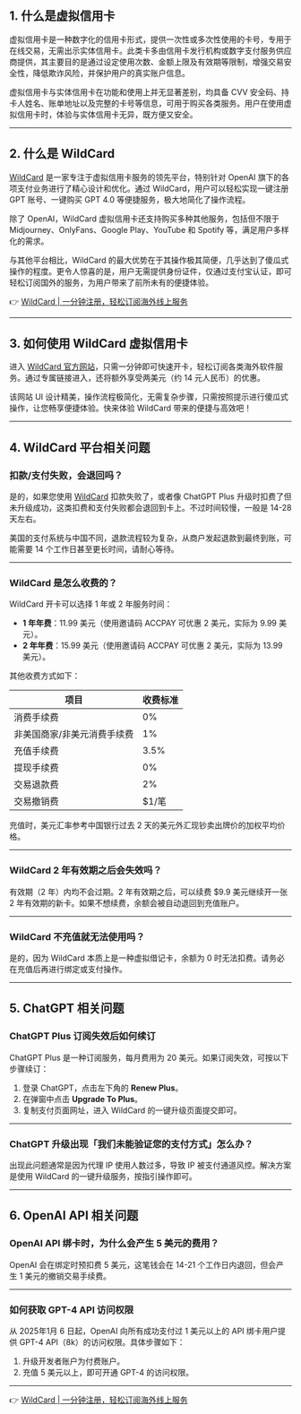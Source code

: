 ## 1. 什么是虚拟信用卡

虚拟信用卡是一种数字化的信用卡形式，提供一次性或多次性使用的卡号，专用于在线交易，无需出示实体信用卡。此类卡多由信用卡发行机构或数字支付服务供应商提供，其主要目的是通过设定使用次数、金额上限及有效期等限制，增强交易安全性，降低欺诈风险，并保护用户的真实账户信息。

虚拟信用卡与实体信用卡在功能和使用上并无显著差别，均具备 CVV 安全码、持卡人姓名、账单地址以及完整的卡号等信息，可用于购买各类服务。用户在使用虚拟信用卡时，体验与实体信用卡无异，既方便又安全。

---

## 2. 什么是 WildCard

[WildCard](https://bit.ly/bewildcard) 是一家专注于虚拟信用卡服务的领先平台，特别针对 OpenAI 旗下的各项支付业务进行了精心设计和优化。通过 WildCard，用户可以轻松实现一键注册 GPT 账号、一键购买 GPT 4.0 等便捷服务，极大地简化了操作流程。

除了 OpenAI，WildCard 虚拟信用卡还支持购买多种其他服务，包括但不限于 Midjourney、OnlyFans、Google Play、YouTube 和 Spotify 等，满足用户多样化的需求。

与其他平台相比，WildCard 的最大优势在于其操作极其简便，几乎达到了傻瓜式操作的程度。更令人惊喜的是，用户无需提供身份证件，仅通过支付宝认证，即可轻松订阅国外的服务，为用户带来了前所未有的便捷体验。

👉 [WildCard | 一分钟注册，轻松订阅海外线上服务](https://bit.ly/bewildcard)

---

## 3. 如何使用 WildCard 虚拟信用卡

进入 [WildCard 官方网站](https://bit.ly/bewildcard)，只需一分钟即可快速开卡，轻松订阅各类海外软件服务。通过专属链接进入，还将额外享受两美元（约 14 元人民币）的优惠。

该网站 UI 设计精美，操作流程极简化，无需复杂步骤，只需按照提示进行傻瓜式操作，让您畅享便捷体验。快来体验 WildCard 带来的便捷与高效吧！

---

## 4. WildCard 平台相关问题

### 扣款/支付失败，会退回吗？

是的，如果您使用 [WildCard](https://bit.ly/bewildcard) 扣款失败了，或者像 ChatGPT Plus 升级时扣费了但未升级成功，这类扣费和支付失败都会退回到卡上。不过时间较慢，一般是 14-28 天左右。

美国的支付系统与中国不同，退款流程较为复杂，从商户发起退款到最终到账，可能需要 14 个工作日甚至更长时间，请耐心等待。

---

### WildCard 是怎么收费的？

WildCard 开卡可以选择 1 年或 2 年服务时间：

- **1 年年费**：11.99 美元（使用邀请码 ACCPAY 可优惠 2 美元，实际为 9.99 美元）。
- **2 年年费**：15.99 美元（使用邀请码 ACCPAY 可优惠 2 美元，实际为 13.99 美元）。

其他收费方式如下：

| 项目                          | 收费标准                     |
|-------------------------------|------------------------------|
| 消费手续费                   | 0%                           |
| 非美国商家/非美元消费手续费  | 1%                           |
| 充值手续费                   | 3.5%                         |
| 提现手续费                   | 0%                           |
| 交易退款费                   | 2%                           |
| 交易撤销费                   | $1/笔                        |

充值时，美元汇率参考中国银行过去 2 天的美元外汇现钞卖出牌价的加权平均价格。

---

### WildCard 2 年有效期之后会失效吗？

有效期（2 年）内均不会过期。2 年有效期之后，可以续费 $9.9 美元继续开一张 2 年有效期的新卡。如果不想续费，余额会被自动退回到充值账户。

---

### WildCard 不充值就无法使用吗？

是的，因为 WildCard 本质上是一种虚拟借记卡，余额为 0 时无法扣费。请务必在充值后再进行绑定或支付操作。

---

## 5. ChatGPT 相关问题

### ChatGPT Plus 订阅失效后如何续订

ChatGPT Plus 是一种订阅服务，每月费用为 20 美元。如果订阅失效，可按以下步骤续订：

1. 登录 ChatGPT，点击左下角的 **Renew Plus**。
2. 在弹窗中点击 **Upgrade To Plus**。
3. 复制支付页面网址，进入 WildCard 的一键升级页面提交即可。

---

### ChatGPT 升级出现「我们未能验证您的支付方式」怎么办？

出现此问题通常是因为代理 IP 使用人数过多，导致 IP 被支付通道风控。解决方案是使用 WildCard 的一键升级服务，按指引操作即可。

---

## 6. OpenAI API 相关问题

### OpenAI API 绑卡时，为什么会产生 5 美元的费用？

OpenAI 会在绑定时预扣费 5 美元，这笔钱会在 14-21 个工作日内退回，但会产生 1 美元的撤销交易手续费。

---

### 如何获取 GPT-4 API 访问权限

从 2025年1月 6 日起，OpenAI 向所有成功支付过 1 美元以上的 API 绑卡用户提供 GPT-4 API（8k）的访问权限。具体步骤如下：

1. 升级开发者账户为付费账户。
2. 充值 5 美元以上，即可开通 GPT-4 的访问权限。

---

👉 [WildCard | 一分钟注册，轻松订阅海外线上服务](https://bit.ly/bewildcard)